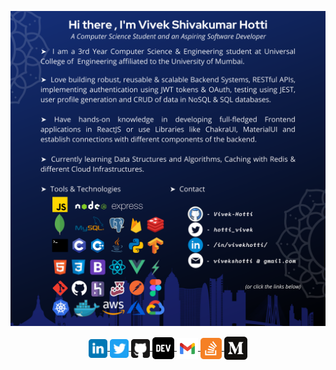 <p align="center">
  <img src = "/banner.svg" width=700px>
</p>

<!--   
Contact  | 
------------- | 
<a href="https://www.linkedin.com/in/vivekhotti/"><img align="left" alt="Vivek's LinkedIn" width="30px" src="https://github.com/edent/SuperTinyIcons/blob/master/images/svg/linkedin.svg" /> <a href="https://twitter.com/hotti_vivek"><img align="left" alt="Vivek's Twitter" width="30px" src="https://github.com/edent/SuperTinyIcons/blob/master/images/svg/twitter.svg" /><a href="https://github.com/Vivek-Hotti"><img align="left" alt="Vivek's GitHub" width="30px" src="https://raw.githubusercontent.com/edent/SuperTinyIcons/9f13284dfaa5ec877e42fff53f0bc6ba6ff82953/images/svg/github.svg" /> <a href="https://dev.to/vivekz_991"><img align="left" alt="Vivek's DevProfile" width="35px" src="https://raw.githubusercontent.com/edent/SuperTinyIcons/9f13284dfaa5ec877e42fff53f0bc6ba6ff82953/images/svg/dev_to.svg" /><a href="mailto: vivekshotti@gmail.com"><img align="left" alt="Vivek's Mail" width="34px" src="https://raw.githubusercontent.com/edent/SuperTinyIcons/9f13284dfaa5ec877e42fff53f0bc6ba6ff82953/images/svg/gmail.svg" /><a href="https://stackoverflow.com/users/14064881/vivek-hotti"><img align="left" alt="Vivek's Stackoverflow" width="34px" src="https://raw.githubusercontent.com/edent/SuperTinyIcons/9f13284dfaa5ec877e42fff53f0bc6ba6ff82953/images/svg/stackoverflow.svg" /> <a href="https://medium.com/@vivekshotti"><img align="left" alt="Vivek's Medium" width="37px" src="https://raw.githubusercontent.com/edent/SuperTinyIcons/9f13284dfaa5ec877e42fff53f0bc6ba6ff82953/images/svg/medium.svg" /></a>|  -->

  <p align="center">
  <a href="https://www.linkedin.com/in/vivekhotti/"><img align="center" alt="Vivek's LinkedIn" width="30px" src="https://github.com/edent/SuperTinyIcons/blob/master/images/svg/linkedin.svg" />
    <a href="https://twitter.com/hotti_vivek"><img align="center" alt="Vivek's Twitter" width="30px" src="https://github.com/edent/SuperTinyIcons/blob/master/images/svg/twitter.svg" />
      <a href="https://github.com/Vivek-Hotti"><img align="center" alt="Vivek's GitHub" width="30px" src="https://raw.githubusercontent.com/edent/SuperTinyIcons/9f13284dfaa5ec877e42fff53f0bc6ba6ff82953/images/svg/github.svg" />
        <a href="https://dev.to/vivekz_991"><img align="center" alt="Vivek's DevProfile" width="35px" src="https://raw.githubusercontent.com/edent/SuperTinyIcons/9f13284dfaa5ec877e42fff53f0bc6ba6ff82953/images/svg/dev_to.svg" />
          <a href="mailto: vivekshotti@gmail.com"><img align="center" alt="Vivek's Mail" width="34px" src="https://raw.githubusercontent.com/edent/SuperTinyIcons/9f13284dfaa5ec877e42fff53f0bc6ba6ff82953/images/svg/gmail.svg" />
            <a href="https://stackoverflow.com/users/14064881/vivek-hotti"><img align="center" alt="Vivek's Stackoverflow" width="34px" src="https://raw.githubusercontent.com/edent/SuperTinyIcons/9f13284dfaa5ec877e42fff53f0bc6ba6ff82953/images/svg/stackoverflow.svg" /> 
              <a href="https://medium.com/@vivekshotti"><img align="center" alt="Vivek's Medium" width="37px" src="https://raw.githubusercontent.com/edent/SuperTinyIcons/9f13284dfaa5ec877e42fff53f0bc6ba6ff82953/images/svg/medium.svg" />
      
    
</p>

